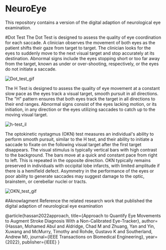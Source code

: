 # NeuroEye
This repository contains a version of the digital adaption of neurological eye examination. 


#Dot Test
The Dot Test is designed to assess the quality of eye coordination for each saccade. A clinician observes the movement of both eyes as the patient shifts their gaze from target to target. The clinician looks for the eyes to suddenly move to the next visual target and stop accurately at its destination. Abnormal signs include the eyes stopping short or too far away from the target, known as under or over-shooting, respectively, or the eyes do not initiate a saccade.

![Dot_test_gif](https://user-images.githubusercontent.com/52005483/209618463-083e4c6c-2e57-49e8-9a33-527e6e9aba70.gif)



The H Test is designed to assess the quality of eye movement at a constant slow pace as the eyes track a visual target, smooth pursuit in all directions. The "H" pattern ensures that both eyes track the target in all directions to their end ranges. Abnormal signs consist of the eyes lacking motion, or its initiation, in any direction or the eyes utilizing saccades to catch up to the moving visual target.

![h-test_il](https://user-images.githubusercontent.com/52005483/209619920-76fe17a8-2a7e-4838-8169-d89d7b654754.gif)



The optokinetic nystagmus (OKN) test measures an individual's ability to perform smooth pursuit, similar to the H test, and their ability to initiate a saccade to fixate on the following visual target after the first target disappears. The visual stimulus is typically vertical bars with high contrast to the background. The bars move at a quick and constant pace from right to left. This is repeated in the opposite direction. OKN typically remains preserved in individuals with occipital lobe infarcts, with limited amplitude if there is a hemifield defect. Asymmetry in the performance of the eyes or poor ability to generate saccades may suggest damage to the optic, brainstem, or cerebellar nuclei or tracts.

![OKN_test_gif](https://user-images.githubusercontent.com/52005483/209618499-7f352ef2-e713-4442-a8c2-5445d9c5c960.gif)

#Aknowlagment 
Reference the related research work that published the digital adaption of neurological eye examination

@article{hassan2022approach,
  title={Approach to Quantify Eye Movements to Augment Stroke Diagnosis With a Non-Calibrated Eye-Tracker},
  author={Hassan, Mohamed Abul and Aldridge, Chad M and Zhuang, Yan and Yin, Xuwang and McMurry, Timothy and Rohde, Gustavo K and Southerland, Andrew M},
  journal={IEEE Transactions on Biomedical Engineering},
  year={2022},
  publisher={IEEE}
}

